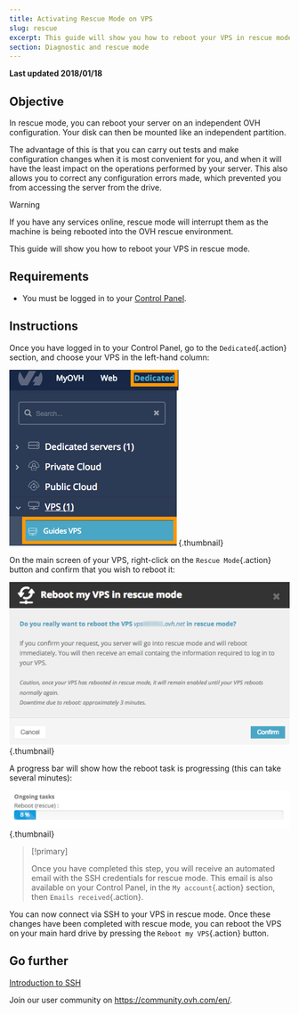 ```yaml
---
title: Activating Rescue Mode on VPS
slug: rescue
excerpt: This guide will show you how to reboot your VPS in rescue mode
section: Diagnostic and rescue mode
---
```


**Last updated 2018/01/18**

## Objective

In rescue mode, you can reboot your server on an independent OVH configuration. Your disk can then be mounted like an independent partition.

The advantage of this is that you can carry out tests and make configuration changes when it is most convenient for you, and when it will have the least impact on the operations performed by your server. This also allows you to correct any configuration errors made, which prevented you from accessing the server from the drive.

> [!warning]
>
> If you have any services online, rescue mode will interrupt them as the machine is being rebooted into the OVH rescue environment.
> 

This guide will show you how to reboot your VPS in rescue mode.

## Requirements

- You must be logged in to your [Control Panel](https://ca.ovh.com/auth).


## Instructions

Once you have logged in to your Control Panel, go to the `Dedicated`{.action} section, and choose your VPS in the left-hand column:

![VPS area in the Control Panel](images/vps_rescue1.png){.thumbnail}

On the main screen of your VPS, right-click on the `Rescue Mode`{.action} button and confirm that you wish to reboot it:

![Confirm rescue mode](images/vps_rescue2.png){.thumbnail}

A progress bar will show how the reboot task is progressing (this can take several minutes):

![Rescue mode progress](images/rescue_task.png){.thumbnail}

> [!primary]
>
> Once you have completed this step, you will receive an automated email with the SSH credentials for rescue mode. This email is also available on your Control Panel, in the `My account`{.action} section, then `Emails received`{.action}.
> 

You can now connect via SSH to your VPS in rescue mode. Once these changes have been completed with rescue mode, you can reboot the VPS on your main hard drive by pressing the `Reboot my VPS`{.action} button.


## Go further

[Introduction to SSH](https://docs.ovh.com/ca/en/dedicated/ssh-introduction/)

Join our user community on <https://community.ovh.com/en/>.